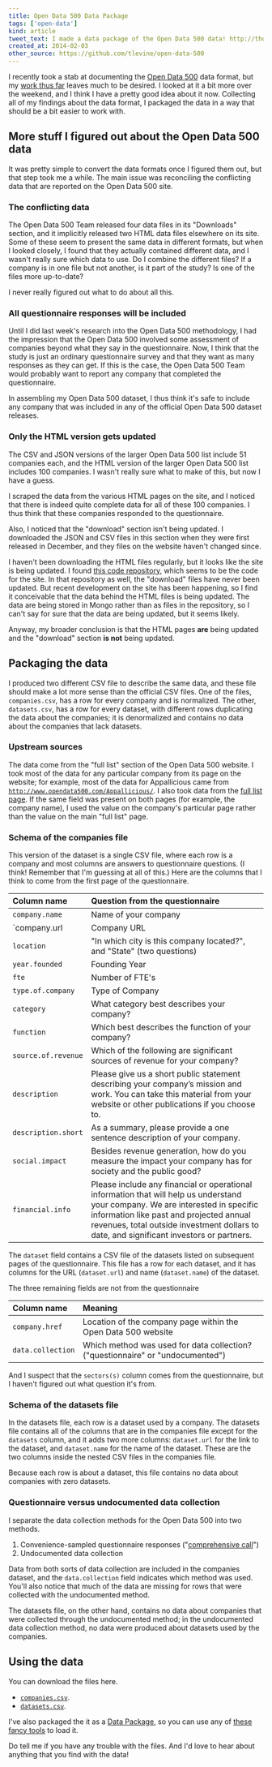 ```yaml
---
title: Open Data 500 Data Package
tags: ['open-data']
kind: article
tweet_text: I made a data package of the Open Data 500 data! http://thomaslevine.com/!/open-data-500-data-package
created_at: 2014-02-03
other_source: https://github.com/tlevine/open-data-500
---
```

<style>tr { text-align: left; }</style>
I recently took a stab at documenting the
[Open Data 500](http://www.opendata500.com) data format,
but my [work thus far](/!/open-data-500-data-dictionary)
leaves much to be desired. I looked at it a bit more over the weekend,
and I think I have a pretty good idea about it now.
Collecting all of my findings about the data format,
I packaged the data in a way that should be a bit easier to work with.

## More stuff I figured out about the Open Data 500 data
It was pretty simple to convert the data formats once I figured them out, but
that step took me a while. The main issue was reconciling the conflicting data
that are reported on the Open Data 500 site.

### The conflicting data
The Open Data 500 Team released four data files in its "Downloads" section,
and it implicitly released two HTML data files elsewhere on its site.
Some of these seem to present the same data in different formats, but when
I looked closely, I found that they actually contained different data, and
I wasn't really sure which data to use. Do I combine the different files?
If a company is in one file but not another, is it part of the study?
Is one of the files more up-to-date?

I never really figured out what to do about all this.

### All questionnaire responses will be included
Until I did last week's research into the Open Data 500 methodology,
I had the impression that the Open Data 500 involved some assessment of
companies beyond what they say in the questionnaire. Now, I think that
the study is just an ordinary questionnaire survey and that they want as
many responses as they can get. If this is the case, the Open Data 500 Team
would probably want to report any company that completed the questionnaire.

In assembling my Open Data 500 dataset, I thus think it's safe to include
any company that was included in any of the official Open Data 500 dataset
releases.

### Only the HTML version gets updated
The CSV and JSON versions of the larger Open Data 500 list include
51 companies each, and the HTML version of the larger Open Data 500 list
includes 100 companies. I wasn't really sure what to make of this, but now
I have a guess.

I scraped the data from the various HTML pages on the site, and I noticed
that there is indeed quite complete data for all of these 100 companies.
I thus think that these companies responded to the questionnaire.

Also, I noticed that the "download" section isn't being updated.
I downloaded the JSON and CSV files in this section when they
were first released in December, and they files on the website
haven't changed since.

I haven't been downloading the HTML files regularly, but it looks like the
site is being updated.
I found [this code repository](https://github.com/GovLab/OpenData500),
which seems to be the code for the site. In that repository as well,
the "download" files have never been updated. But recent development on
the site has been happening, so I find it conceivable that the data behind
the HTML files is being updated. The data are being stored in Mongo rather
than as files in the repository, so I can't say for sure that the data are
being updated, but it seems likely.

Anyway, my broader conclusion is that the HTML pages **are** being updated and
the "download" section **is not** being updated.

## Packaging the data
I produced two different CSV file to describe the same data, and these file
should make a lot more sense than the official CSV files. One of the files,
`companies.csv`, has a row for every company and is normalized. The other,
`datasets.csv`, has a row for every dataset, with different rows duplicating
the data about the companies; it is denormalized and contains no data about
the companies that lack datasets.

### Upstream sources
The data come from the "full list" section of the Open Data 500 website.
I took most of the data for any particular company from its page on the website;
for example, most of the data for Appallicious came from
[`http://www.opendata500.com/Appallicious/`](http://www.opendata500.com/Appallicious/).
I also took data from the [full list page](http://www.opendata500.com/candidates).
If the same field was present on both pages (for example, the company name),
I used the value on the company's particular page rather than the value on the
main "full list" page.

### Schema of the companies file
This version of the dataset is a single CSV file,
where each row is a company and most columns
are answers to questionnaire questions. (I think! Remember that I'm guessing at
all of this.) Here are the columns that I think to come from the first page of
the questionnaire.

Column name             | Question from the questionnaire
----------------------- | -------------------------------
`company.name`          | Name of your company
`company.url            | Company URL
`location`              | "In which city is this company located?", and "State" (two questions)
`year.founded`          | Founding Year
`fte`                   | Number of FTE's
`type.of.company`       | Type of Company
`category`              | What category best describes your company?
`function`              | Which best describes the function of your company?
`source.of.revenue`     | Which of the following are significant sources of revenue for your company?
`description`           | Please give us a short public statement describing your company’s mission and work. You can take this material from your website or other publications if you choose to.
`description.short`     | As a summary, please provide a one sentence description of your company.
`social.impact`         | Besides revenue generation, how do you measure the impact your company has for society and the public good? 
`financial.info`        | Please include any financial or operational information that will help us understand your company. We are interested in specific information like past and projected annual revenues, total outside investment dollars to date, and significant investors or partners. 

The `dataset` field contains a CSV file of the datasets listed on subsequent
pages of the questionnaire. This file has a row for each dataset, and it has
columns for the URL (`dataset.url`) and name (`dataset.name`) of the dataset.

The three remaining fields are not from the questionnaire

Column name             | Meaning
----------------------- | -------------------------------
`company.href`          | Location of the company page within the Open Data 500 website
`data.collection`       | Which method was used for data collection? ("questionnaire" or "undocumented")

And I suspect that the `sectors(s)` column comes from the questionnaire,
but I haven't figured out what question it's from.

### Schema of the datasets file
In the datasets file, each row is a dataset used by a company.
The datasets file contains all of the columns that are in the companies
file except for the `datasets` column, and it adds two more columns:
`dataset.url` for the link to the dataset, and `dataset.name` for the
name of the dataset. These are the two columns inside the nested CSV
files in the companies file.

Because each row is about a dataset, this file contains no data about
companies with zero datasets.

### Questionnaire versus undocumented data collection
I separate the data collection methods for the Open Data 500 into two methods.

1. Convenience-sampled questionnaire responses
    ("[comprehensive call](#comprehensive-call-sampling-strategy)")
2. Undocumented data collection

Data from both sorts of data collection are included in the companies dataset,
and the `data.collection` field indicates which method was used.
You'll also notice that much of the data are missing for rows that were
collected with the undocumented method.

The datasets file, on the other hand, contains no data about companies that
were collected through the undocumented method; in the undocumented data
collection method, no data were produced about datasets used by the companies.

## Using the data
You can download the files here.

* [`companies.csv`](https://raw.github.com/tlevine/open-data-500/master/companies.csv).
* [`datasets.csv`](https://raw.github.com/tlevine/open-data-500/master/datasets.csv).

I've also packaged the it as a
[Data Package](http://data.okfn.org/standards/data-package),
so you can use any of
[these fancy tools](http://data.okfn.org/tools)
to load it.

Do tell me if you have any trouble with the files.
And I'd love to hear about
anything that you find with the data!
